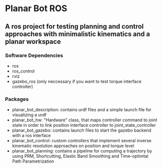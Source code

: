 # Planar Bot ROS

## A ros project for testing planning and control approaches with minimalistic kinematics and a planar workspace

### Software Dependencies
- ros
- ros_control
- rviz
- gazebo_ros (only neccessary if you want to test torque interface controller)

### Packages
- planar_bot_description: contains urdf files and a simple launch file for visualizing a urdf
- planar_bot_hw: "Hardware" class, that maps controller command to joint state
  in order to link position interface controller to joint_state_controller
- planar_bot_gazebo: contains launch files to start the gazebo backend with a ros interface
- planar_bot_control: custom controllers that implement several inverse kinematic resolution approaches on position and torque level
- planar_bot_planning: contains a pipeline for computing a trajectory by using PRM, Shortcutting, Elastic Band Smoothing and Time-optimtal Path Parametrization
